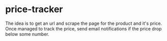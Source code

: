 # price-tracker

The idea is to get an url and scrape the page for the product and it's price.
Once managed to track the price, send email notifications if the price drop below some number.
